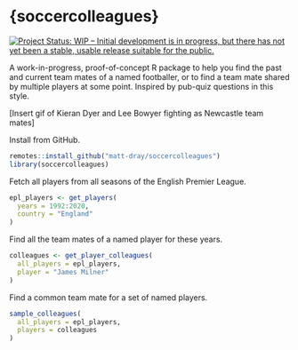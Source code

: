 
<!-- README.md is generated from README.Rmd. Please edit that file -->

# {soccercolleagues}

<!-- badges: start -->

[![Project Status: WIP – Initial development is in progress, but there
has not yet been a stable, usable release suitable for the
public.](https://www.repostatus.org/badges/latest/wip.svg)](https://www.repostatus.org/#wip)
<!-- badges: end -->

A work-in-progress, proof-of-concept R package to help you find the past
and current team mates of a named footballer, or to find a team mate
shared by multiple players at some point. Inspired by pub-quiz questions
in this style.

\[Insert gif of Kieran Dyer and Lee Bowyer fighting as Newcastle team
mates\]

Install from GitHub.

``` r
remotes::install_github("matt-dray/soccercolleagues")
library(soccercolleagues)
```

Fetch all players from all seasons of the English Premier League.

``` r
epl_players <- get_players(
  years = 1992:2020,
  country = "England"
)
```

Find all the team mates of a named player for these years.

``` r
colleagues <- get_player_colleagues(
  all_players = epl_players,
  player = "James Milner"
)
```

Find a common team mate for a set of named players.

``` r
sample_colleagues(
  all_players = epl_players,
  players = colleagues
)
```
